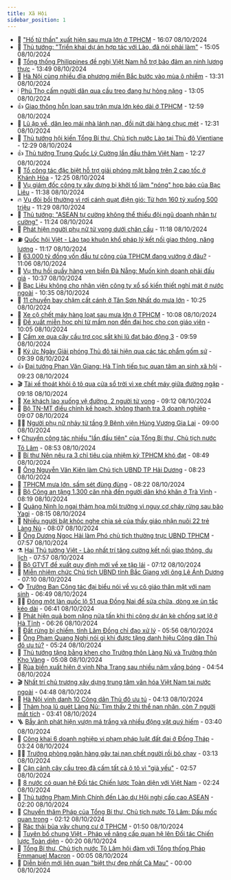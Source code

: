 ```yaml
---
title: Xã Hội
sidebar_position: 1
---
```


<!-- dantri-xa-hoi:START -->
- 🫣 [&quot;Hố tử thần&quot; xuất hiện sau mưa lớn ở TPHCM](https://dantri.com.vn/xa-hoi/ho-tu-than-xuat-hien-sau-mua-lon-o-tphcm-20241008225451221.htm) - 16:07 08/10/2024
- 💼 [Thủ tướng: &quot;Triển khai dự án hợp tác với Lào, đã nói phải làm&quot;](https://dantri.com.vn/xa-hoi/thu-tuong-trien-khai-du-an-hop-tac-voi-lao-da-noi-phai-lam-20241008193512956.htm) - 15:05 08/10/2024
- 🎊 [Tổng thống Philippines đề nghị Việt Nam hỗ trợ bảo đảm an ninh lương thực](https://dantri.com.vn/xa-hoi/tong-thong-philippines-de-nghi-viet-nam-ho-tro-bao-dam-an-ninh-luong-thuc-20241008202102523.htm) - 13:49 08/10/2024
- 🙉 [Hà Nội cùng nhiều địa phương miền Bắc bước vào mùa ô nhiễm](https://dantri.com.vn/xa-hoi/ha-noi-cung-nhieu-dia-phuong-mien-bac-buoc-vao-mua-o-nhiem-20241008180629642.htm) - 13:31 08/10/2024
- 🕯 [Phú Thọ cấm người dân qua cầu treo đang hư hỏng nặng](https://dantri.com.vn/xa-hoi/phu-tho-cam-nguoi-dan-qua-cau-treo-dang-hu-hong-nang-20241008192936888.htm) - 13:05 08/10/2024
- 👍 [Giao thông hỗn loạn sau trận mưa lớn kéo dài ở TPHCM](https://dantri.com.vn/xa-hoi/giao-thong-hon-loan-sau-tran-mua-lon-keo-dai-o-tphcm-20241008191800447.htm) - 12:59 08/10/2024
- 🤖 [Lũ ập về, dân leo mái nhà lánh nạn, đồi nứt dài hàng chục mét](https://dantri.com.vn/xa-hoi/lu-ap-ve-dan-leo-mai-nha-lanh-nan-doi-nut-dai-hang-chuc-met-20241008184313743.htm) - 12:31 08/10/2024
- 🙉 [Thủ tướng hội kiến Tổng Bí thư, Chủ tịch nước Lào tại Thủ đô Vientiane](https://dantri.com.vn/xa-hoi/thu-tuong-hoi-kien-tong-bi-thu-chu-tich-nuoc-lao-tai-thu-do-vientiane-20241008185152509.htm) - 12:29 08/10/2024
- 👍 [Thủ tướng Trung Quốc Lý Cường lần đầu thăm Việt Nam](https://dantri.com.vn/xa-hoi/thu-tuong-trung-quoc-ly-cuong-lan-dau-tham-viet-nam-20241008191651238.htm) - 12:27 08/10/2024
- 🗽 [Tổ công tác đặc biệt hỗ trợ giải phóng mặt bằng trên 2 cao tốc ở Khánh Hòa](https://dantri.com.vn/xa-hoi/to-cong-tac-dac-biet-ho-tro-giai-phong-mat-bang-tren-2-cao-toc-o-khanh-hoa-20241008174043806.htm) - 12:25 08/10/2024
- 🗽 [Vụ giám đốc công ty xây dựng bị khởi tố làm &quot;nóng&quot; họp báo của Bạc Liêu](https://dantri.com.vn/xa-hoi/vu-giam-doc-cong-ty-xay-dung-bi-khoi-to-lam-nong-hop-bao-cua-bac-lieu-20241008182004969.htm) - 11:38 08/10/2024
- 🔥 [Vụ đòi bồi thường vì rơi cánh quạt điện gió: Từ hơn 160 tỷ xuống 500 triệu](https://dantri.com.vn/xa-hoi/vu-doi-boi-thuong-vi-roi-canh-quat-dien-gio-tu-hon-160-ty-xuong-500-trieu-20241008180108376.htm) - 11:29 08/10/2024
- 🦒 [Thủ tướng: &quot;ASEAN tự cường không thể thiếu đội ngũ doanh nhân tự cường&quot;](https://dantri.com.vn/xa-hoi/thu-tuong-asean-tu-cuong-khong-the-thieu-doi-ngu-doanh-nhan-tu-cuong-20241008171154580.htm) - 11:24 08/10/2024
- 🧐 [Phát hiện người phụ nữ tử vong dưới chân cầu](https://dantri.com.vn/xa-hoi/phat-hien-nguoi-phu-nu-tu-vong-duoi-chan-cau-20241008172818975.htm) - 11:18 08/10/2024
- ⛽️ [Quốc hội Việt - Lào tạo khuôn khổ pháp lý kết nối giao thông, năng lượng](https://dantri.com.vn/xa-hoi/quoc-hoi-viet-lao-tao-khuon-kho-phap-ly-ket-noi-giao-thong-nang-luong-20241008181022677.htm) - 11:17 08/10/2024
- 🚀 [63.000 tỷ đồng vốn đầu tư công của TPHCM đang vướng ở đâu?](https://dantri.com.vn/xa-hoi/63000-ty-dong-von-dau-tu-cong-cua-tphcm-dang-vuong-o-dau-20241008174253749.htm) - 11:06 08/10/2024
- 🦒 [Vụ thu hồi quầy hàng ven biển Đà Nẵng: Muốn kinh doanh phải đấu giá](https://dantri.com.vn/xa-hoi/vu-thu-hoi-quay-hang-ven-bien-da-nang-muon-kinh-doanh-phai-dau-gia-20241008162459969.htm) - 10:37 08/10/2024
- 🦅 [Bạc Liêu không cho nhân viên công ty xổ số kiến thiết nghỉ mát ở nước ngoài](https://dantri.com.vn/xa-hoi/bac-lieu-khong-cho-nhan-vien-cong-ty-xo-so-kien-thiet-nghi-mat-o-nuoc-ngoai-20241008171353602.htm) - 10:35 08/10/2024
- 🚀 [11 chuyến bay chậm cất cánh ở Tân Sơn Nhất do mưa lớn](https://dantri.com.vn/xa-hoi/11-chuyen-bay-cham-cat-canh-o-tan-son-nhat-do-mua-lon-20241008171455100.htm) - 10:25 08/10/2024
- 🦅 [Xe cộ chết máy hàng loạt sau mưa lớn ở TPHCM](https://dantri.com.vn/xa-hoi/xe-co-chet-may-hang-loat-sau-mua-lon-o-tphcm-20241008161613907.htm) - 10:08 08/10/2024
- 🤠 [Đề xuất miễn học phí từ mầm non đến đại học cho con giáo viên](https://dantri.com.vn/xa-hoi/de-xuat-mien-hoc-phi-tu-mam-non-den-dai-hoc-cho-con-giao-vien-20241008165429349.htm) - 10:05 08/10/2024
- 💄 [Cấm xe qua cây cầu trơ cọc sắt khi lũ đạt báo động 3](https://dantri.com.vn/xa-hoi/cam-xe-qua-cay-cau-tro-coc-sat-khi-lu-dat-bao-dong-3-20241008145749122.htm) - 09:59 08/10/2024
- 🥷 [Ký ức Ngày Giải phóng Thủ đô tái hiện qua các tác phẩm gốm sứ](https://dantri.com.vn/xa-hoi/ky-uc-ngay-giai-phong-thu-do-tai-hien-qua-cac-tac-pham-gom-su-20241008160327406.htm) - 09:39 08/10/2024
- 👍 [Đại tướng Phan Văn Giang: Hà Tĩnh tiếp tục quan tâm an sinh xã hội](https://dantri.com.vn/xa-hoi/dai-tuong-phan-van-giang-ha-tinh-tiep-tuc-quan-tam-an-sinh-xa-hoi-20241008153048490.htm) - 09:23 08/10/2024
- 🎬 [Tài xế thoát khỏi ô tô qua cửa sổ trời vì xe chết máy giữa đường ngập](https://dantri.com.vn/xa-hoi/tai-xe-thoat-khoi-o-to-qua-cua-so-troi-vi-xe-chet-may-giua-duong-ngap-20241008161832835.htm) - 09:18 08/10/2024
- 🦒 [Xe khách lao xuống vệ đường, 2 người tử vong](https://dantri.com.vn/xa-hoi/xe-khach-lao-xuong-ve-duong-2-nguoi-tu-vong-20241008155113122.htm) - 09:12 08/10/2024
- 🌊 [Bộ TN-MT điều chỉnh kế hoạch, không thanh tra 3 doanh nghiệp](https://dantri.com.vn/xa-hoi/bo-tn-mt-dieu-chinh-ke-hoach-khong-thanh-tra-3-doanh-nghiep-20241008154758753.htm) - 09:07 08/10/2024
- 🧑‍💻 [Người phụ nữ nhảy từ tầng 9 Bệnh viện Hùng Vương Gia Lai](https://dantri.com.vn/xa-hoi/nguoi-phu-nu-nhay-tu-tang-9-benh-vien-hung-vuong-gia-lai-20241008152146413.htm) - 09:00 08/10/2024
- 🕴 [Chuyến công tác nhiều &quot;lần đầu tiên&quot; của Tổng Bí thư, Chủ tịch nước Tô Lâm](https://dantri.com.vn/xa-hoi/chuyen-cong-tac-nhieu-lan-dau-tien-cua-tong-bi-thu-chu-tich-nuoc-to-lam-20241008154429321.htm) - 08:53 08/10/2024
- 🤔 [Bí thư Nên nêu ra 3 chỉ tiêu của nhiệm kỳ TPHCM khó đạt](https://dantri.com.vn/xa-hoi/bi-thu-nen-neu-ra-3-chi-tieu-cua-nhiem-ky-tphcm-kho-dat-20241008154030520.htm) - 08:49 08/10/2024
- 💄 [Ông Nguyễn Văn Kiên làm Chủ tịch UBND TP Hải Dương](https://dantri.com.vn/xa-hoi/ong-nguyen-van-kien-lam-chu-tich-ubnd-tp-hai-duong-20241008151547074.htm) - 08:23 08/10/2024
- 🧠 [TPHCM mưa lớn, sấm sét đùng đùng](https://dantri.com.vn/xa-hoi/tphcm-mua-lon-sam-set-dung-dung-20241008151048947.htm) - 08:22 08/10/2024
- 🦣 [Bộ Công an tặng 1.300 căn nhà đến người dân khó khăn ở Trà Vinh](https://dantri.com.vn/xa-hoi/bo-cong-an-tang-1300-can-nha-den-nguoi-dan-kho-khan-o-tra-vinh-20241008143715529.htm) - 08:19 08/10/2024
- 💫 [Quảng Ninh lo ngại thảm họa môi trường vì nguy cơ cháy rừng sau bão Yagi](https://dantri.com.vn/xa-hoi/quang-ninh-lo-ngai-tham-hoa-moi-truong-vi-nguy-co-chay-rung-sau-bao-yagi-20241008145839989.htm) - 08:15 08/10/2024
- 🚀 [Nhiều người bật khóc nghe chia sẻ của thầy giáo nhận nuôi 22 trẻ Làng Nủ](https://dantri.com.vn/xa-hoi/nhieu-nguoi-bat-khoc-nghe-chia-se-cua-thay-giao-nhan-nuoi-22-tre-lang-nu-20241008141616895.htm) - 08:07 08/10/2024
- 🤔 [Ông Dương Ngọc Hải làm Phó chủ tịch thường trực UBND TPHCM](https://dantri.com.vn/xa-hoi/ong-duong-ngoc-hai-lam-pho-chu-tich-thuong-truc-ubnd-tphcm-20241008145514923.htm) - 07:57 08/10/2024
- ⚗️ [Hai Thủ tướng Việt - Lào nhất trí tăng cường kết nối giao thông, du lịch](https://dantri.com.vn/xa-hoi/hai-thu-tuong-viet-lao-nhat-tri-tang-cuong-ket-noi-giao-thong-du-lich-20241008135247651.htm) - 07:57 08/10/2024
- 🫶 [Bộ GTVT đề xuất quy định mới về xe tập lái](https://dantri.com.vn/xa-hoi/bo-gtvt-de-xuat-quy-dinh-moi-ve-xe-tap-lai-20241008140600213.htm) - 07:12 08/10/2024
- 🌮 [Miễn nhiệm chức Chủ tịch UBND tỉnh Bắc Giang với ông Lê Ánh Dương](https://dantri.com.vn/xa-hoi/mien-nhiem-chuc-chu-tich-ubnd-tinh-bac-giang-voi-ong-le-anh-duong-20241008140230381.htm) - 07:10 08/10/2024
- 🐵 [Trưởng Ban Công tác đại biểu nói về vụ cô giáo thân mật với nam sinh](https://dantri.com.vn/xa-hoi/truong-ban-cong-tac-dai-bieu-noi-ve-vu-co-giao-than-mat-voi-nam-sinh-20241008132909415.htm) - 06:49 08/10/2024
- 🧑‍🏫 [Đóng một làn quốc lộ 51 qua Đồng Nai để sửa chữa, dòng xe ùn tắc kéo dài](https://dantri.com.vn/xa-hoi/dong-mot-lan-quoc-lo-51-qua-dong-nai-de-sua-chua-dong-xe-un-tac-keo-dai-20241008122314634.htm) - 06:41 08/10/2024
- 💫 [Phát hiện quả bom nặng nửa tấn khi thi công dự án kè chống sạt lở ở Hà Tĩnh](https://dantri.com.vn/xa-hoi/phat-hien-qua-bom-nang-nua-tan-khi-thi-cong-du-an-ke-chong-sat-lo-o-ha-tinh-20241008130307882.htm) - 06:26 08/10/2024
- 🦩 [Đất rừng bị chiếm, tỉnh Lâm Đồng chỉ đạo xử lý](https://dantri.com.vn/xa-hoi/dat-rung-bi-chiem-tinh-lam-dong-chi-dao-xu-ly-20241008101241497.htm) - 05:56 08/10/2024
- 🦄 [Ông Phạm Quang Nghị nói gì khi được tặng danh hiệu Công dân Thủ đô ưu tú?](https://dantri.com.vn/xa-hoi/ong-pham-quang-nghi-noi-gi-khi-duoc-tang-danh-hieu-cong-dan-thu-do-uu-tu-20241008121055740.htm) - 05:24 08/10/2024
- 💂 [Thủ tướng tặng bằng khen cho Trưởng thôn Làng Nủ và Trưởng thôn Kho Vàng](https://dantri.com.vn/xa-hoi/thu-tuong-tang-bang-khen-cho-truong-thon-lang-nu-va-truong-thon-kho-vang-20241008115716689.htm) - 05:08 08/10/2024
- 💄 [Rùa biển xuất hiện ở vịnh Nha Trang sau nhiều năm vắng bóng](https://dantri.com.vn/xa-hoi/rua-bien-xuat-hien-o-vinh-nha-trang-sau-nhieu-nam-vang-bong-20241008115014308.htm) - 04:54 08/10/2024
- 🎬 [Nhất trí chủ trương xây dựng trung tâm văn hóa Việt Nam tại nước ngoài](https://dantri.com.vn/xa-hoi/nhat-tri-chu-truong-xay-dung-trung-tam-van-hoa-viet-nam-tai-nuoc-ngoai-20241008110952106.htm) - 04:48 08/10/2024
- 👀 [Hà Nội vinh danh 10 Công dân Thủ đô ưu tú](https://dantri.com.vn/xa-hoi/ha-noi-vinh-danh-10-cong-dan-thu-do-uu-tu-20241008110629846.htm) - 04:13 08/10/2024
- 💃 [Thảm họa lũ quét Làng Nủ: Tìm thấy 2 thi thể nạn nhân, còn 7 người mất tích](https://dantri.com.vn/xa-hoi/tham-hoa-lu-quet-lang-nu-tim-thay-2-thi-the-nan-nhan-con-7-nguoi-mat-tich-20241008103414348.htm) - 03:41 08/10/2024
- 🪜 [Bẫy ảnh phát hiện vượn má trắng và nhiều động vật quý‎ hiếm](https://dantri.com.vn/xa-hoi/bay-anh-phat-hien-vuon-ma-trang-va-nhieu-dong-vat-quy-hiem-20241007102409891.htm) - 03:40 08/10/2024
- 📝 [Công khai 6 doanh nghiệp vi phạm pháp luật đất đai ở Đồng Tháp](https://dantri.com.vn/xa-hoi/cong-khai-6-doanh-nghiep-vi-pham-phap-luat-dat-dai-o-dong-thap-20241008100842090.htm) - 03:24 08/10/2024
- 🧑‍💻 [Trưởng phòng ngân hàng gây tai nạn chết người rồi bỏ chạy](https://dantri.com.vn/xa-hoi/truong-phong-ngan-hang-gay-tai-nan-chet-nguoi-roi-bo-chay-20241008100656890.htm) - 03:13 08/10/2024
- 👺 [Cận cảnh cây cầu treo đã cấm tất cả ô tô vì &quot;già yếu&quot;](https://dantri.com.vn/xa-hoi/can-canh-cay-cau-treo-da-cam-tat-ca-o-to-vi-gia-yeu-20241008085954474.htm) - 02:57 08/10/2024
- 🌮 [8 nước có quan hệ Đối tác Chiến lược Toàn diện với Việt Nam](https://dantri.com.vn/xa-hoi/8-nuoc-co-quan-he-doi-tac-chien-luoc-toan-dien-voi-viet-nam-20241008092450606.htm) - 02:24 08/10/2024
- 🤭 [Thủ tướng Phạm Minh Chính đến Lào dự Hội nghị cấp cao ASEAN](https://dantri.com.vn/xa-hoi/thu-tuong-pham-minh-chinh-den-lao-du-hoi-nghi-cap-cao-asean-20241008070144828.htm) - 02:20 08/10/2024
- 💪 [Chuyến thăm Pháp của Tổng Bí thư, Chủ tịch nước Tô Lâm: Dấu mốc quan trọng](https://dantri.com.vn/xa-hoi/chuyen-tham-phap-cua-tong-bi-thu-chu-tich-nuoc-to-lam-dau-moc-quan-trong-20241008091200228.htm) - 02:12 08/10/2024
- 🧰 [Rác thải bủa vây chung cư ở TPHCM](https://dantri.com.vn/xa-hoi/rac-thai-bua-vay-chung-cu-o-tphcm-20241008080529788.htm) - 01:50 08/10/2024
- 🤡 [Tuyên bố chung Việt - Pháp về nâng cấp quan hệ lên Đối tác Chiến lược Toàn diện](https://dantri.com.vn/xa-hoi/tuyen-bo-chung-viet-phap-ve-nang-cap-quan-he-len-doi-tac-chien-luoc-toan-dien-20241008071940370.htm) - 00:20 08/10/2024
- 🦆 [Tổng Bí thư, Chủ tịch nước Tô Lâm hội đàm với Tổng thống Pháp Emmanuel Macron](https://dantri.com.vn/xa-hoi/tong-bi-thu-chu-tich-nuoc-to-lam-hoi-dam-voi-tong-thong-phap-emmanuel-macron-20241008070530842.htm) - 00:05 08/10/2024
- 🦍 [Diễn biến mới liên quan &quot;biệt thự đẹp nhất Cà Mau&quot;](https://dantri.com.vn/xa-hoi/dien-bien-moi-lien-quan-biet-thu-dep-nhat-ca-mau-20241007190501131.htm) - 00:00 08/10/2024<!-- dantri-xa-hoi:END -->
